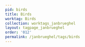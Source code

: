 ```yaml
---
pid: birds
title: Birds
worktag: Birds
collection: worktags_janbrueghel
layout: tagpage_janbrueghel
order: '012'
permalink: /janbrueghel/tags/birds
---
```

